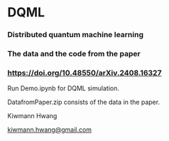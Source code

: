 # DQML
### Distributed quantum machine learning

### The data and the code from the paper 
### https://doi.org/10.48550/arXiv.2408.16327

Run Demo.ipynb for DQML simulation.

DatafromPaper.zip consists of the data in the paper.



Kiwmann Hwang

kiwmann.hwang@gmail.com

